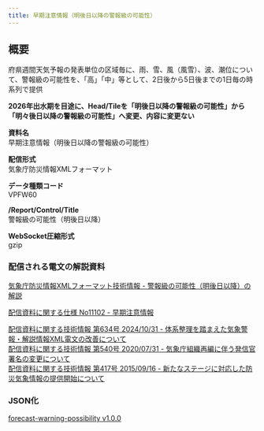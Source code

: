 ```yaml
---
title: 早期注意情報（明後日以降の警報級の可能性）
---
```


## 概要

府県週間天気予報の発表単位の区域毎に、雨、雪、風（風雪）、波、潮位について、警報級の可能性を、「高」「中」等として、2日後から5日後までの1日毎の時系列で提供

**2026年出水期を目途に、Head/Tileを「明後日以降の警報級の可能性」から「明々後日以降の警報級の可能性」へ変更、内容に変更ない**

**資料名** <br/>
早期注意情報（明後日以降の警報級の可能性）

**配信形式** <br/>
気象庁防災情報XMLフォーマット

**データ種類コード** <br/>
VPFW60

**/Report/Control/Title** <br/>
警報級の可能性（明後日以降）

**WebSocket圧縮形式** <br/>
gzip

### 配信される電文の解説資料

[気象庁防災情報XMLフォーマット技術情報 - 警報級の可能性（明後日以降）の解説](https://dmdata.jp/docs/jma/manual/0315-0315.pdf)

[配信資料に関する仕様 No11102 - 早期注意情報](https://www.data.jma.go.jp/suishin/shiyou/pdf/no11102)

[配信資料に関する技術情報 第634号 2024/10/31 - 体系整理を踏まえた気象警報・解説情報XML電文の改善について](https://dmdata.jp/docs/jma/technical/634.pdf) <br/>
[配信資料に関する技術情報 第540号 2020/07/31 - 気象庁組織再編に伴う発信官署名の変更について](https://dmdata.jp/docs/jma/technical/540.pdf) <br/>
[配信資料に関する技術情報 第417号 2015/09/16 - 新たなステージに対応した防災気象情報の提供開始について](https://dmdata.jp/docs/jma/technical/417.pdf)

### JSON化

[forecast-warning-possibility v1.0.0](/docs/reference/conversion/json/schema/forecast-warning-possibility.md)
